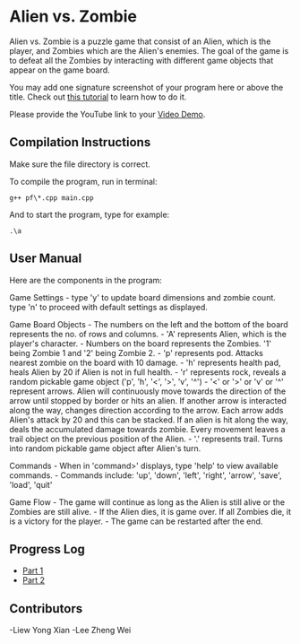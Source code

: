 # Alien vs. Zombie

Alien vs. Zombie is a puzzle game that consist of an Alien, which is the player, and Zombies which are the Alien's enemies.
The goal of the game is to defeat all the Zombies by interacting with different game objects that appear on the game board.

You may add one signature screenshot of your program here or above the title. Check out [this tutorial](https://www.digitalocean.com/community/tutorials/markdown-markdown-images) to learn how to do it.

Please provide the YouTube link to your [Video Demo](https://youtube.com).

## Compilation Instructions

Make sure the file directory is correct.

To compile the program, run in terminal:

```
g++ pf\*.cpp main.cpp
```

And to start the program, type for example:

```
.\a
```

## User Manual

Here are the components in the program:

Game Settings - type 'y' to update board dimensions and zombie count.
                type 'n' to proceed with default settings as displayed.
                
Game Board Objects - The numbers on the left and the bottom of the board represents the no. of rows and columns.
                   - 'A' represents Alien, which is the player's character.
                   - Numbers on the board represents the Zombies. '1' being Zombie 1 and '2' being Zombie 2.
                   - 'p' represents pod. Attacks nearest zombie on the board with 10 damage.
                   - 'h' represents health pad, heals Alien by 20 if Alien is not in full health.
                   - 'r' represents rock, reveals a random pickable game object ('p', 'h', '<', '>', 'v', '^')
                   - '<' or '>' or 'v' or '^' represent arrows. Alien will continuously move towards the direction of
                     the arrow until stopped by border or hits an alien. If another arrow is interacted along the way,
                     changes direction according to the arrow. Each arrow adds Alien's attack by 20 and this can be
                     stacked. If an alien is hit along the way, deals the accumulated damage towards zombie. Every
                     movement leaves a trail object on the previous position of the Alien.
                   - '.' represents trail. Turns into random pickable game object after Alien's turn.
                     
Commands - When in 'command>' displays, type 'help' to view available commands.
         - Commands include: 'up', 'down', 'left', 'right', 'arrow', 'save', 'load', 'quit'
        
Game Flow - The game will continue as long as the Alien is still alive or the Zombies are still alive.
          - If the Alien dies, it is game over. If all Zombies die, it is a victory for the player.
          - The game can be restarted after the end.

## Progress Log

- [Part 1](PART1.md)
- [Part 2](PART2.md)

## Contributors

-Liew Yong Xian
-Lee Zheng Wei


